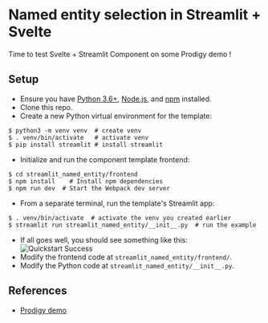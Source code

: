# Named entity selection in Streamlit + Svelte

Time to test Svelte + Streamlit Component on some Prodigy demo !

## Setup

- Ensure you have [Python 3.6+](https://www.python.org/downloads/), [Node.js](https://nodejs.org), and [npm](https://docs.npmjs.com/downloading-and-installing-node-js-and-npm) installed.
- Clone this repo.
- Create a new Python virtual environment for the template:

```
$ python3 -m venv venv  # create venv
$ . venv/bin/activate   # activate venv
$ pip install streamlit # install streamlit
```

- Initialize and run the component template frontend:

```
$ cd streamlit_named_entity/frontend
$ npm install    # Install npm dependencies
$ npm run dev  # Start the Webpack dev server
```

- From a separate terminal, run the template's Streamlit app:

```
$ . venv/bin/activate  # activate the venv you created earlier
$ streamlit run streamlit_named_entity/__init__.py  # run the example
```

- If all goes well, you should see something like this:
  ![Quickstart Success](quickstart.png)
- Modify the frontend code at `streamlit_named_entity/frontend/`.
- Modify the Python code at `streamlit_named_entity/__init__.py`.

## References

- [Prodigy demo](https://prodi.gy/)
